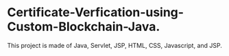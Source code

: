 # Certificate-Verfication-using-Custom-Blockchain-Java.
This project is made of Java, Servlet, JSP, HTML, CSS, Javascript, and JSP.
